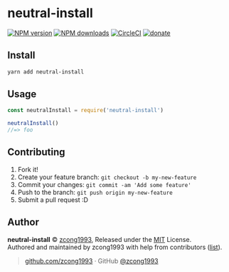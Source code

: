 # neutral-install

[![NPM version](https://img.shields.io/npm/v/neutral-install.svg?style=flat)](https://npmjs.com/package/neutral-install) [![NPM downloads](https://img.shields.io/npm/dm/neutral-install.svg?style=flat)](https://npmjs.com/package/neutral-install) [![CircleCI](https://circleci.com/gh/zcong1993/neutral-install/tree/master.svg?style=shield)](https://circleci.com/gh/zcong1993/neutral-install/tree/master)  [![donate](https://img.shields.io/badge/$-donate-ff69b4.svg?maxAge=2592000&style=flat)](https://github.com/zcong1993/donate)

## Install

```bash
yarn add neutral-install
```

## Usage

```js
const neutralInstall = require('neutral-install')

neutralInstall()
//=> foo
```

## Contributing

1. Fork it!
2. Create your feature branch: `git checkout -b my-new-feature`
3. Commit your changes: `git commit -am 'Add some feature'`
4. Push to the branch: `git push origin my-new-feature`
5. Submit a pull request :D


## Author

**neutral-install** © [zcong1993](https://github.com/zcong1993), Released under the [MIT](./LICENSE) License.<br>
Authored and maintained by zcong1993 with help from contributors ([list](https://github.com/zcong1993/neutral-install/contributors)).

> [github.com/zcong1993](https://github.com/zcong1993) · GitHub [@zcong1993](https://github.com/zcong1993)
